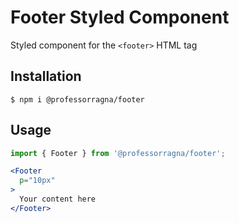# Footer Styled Component

Styled component for the `<footer>` HTML tag

## Installation

```
$ npm i @professorragna/footer
```

## Usage

```jsx
import { Footer } from '@professorragna/footer';

<Footer
  p="10px"
>
  Your content here
</Footer>
```
